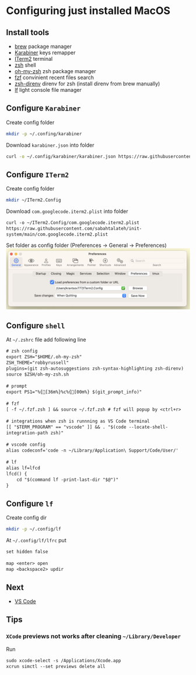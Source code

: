 # Configuring just installed MacOS

## Install tools
- [brew](https://brew.sh) package manager
- [Karabiner](https://karabiner-elements.pqrs.org) keys remapper
- [ITerm2](https://iterm2.com) terminal
- [zsh](https://github.com/ohmyzsh/ohmyzsh/wiki/Installing-ZSH#macos) shell
- [oh-my-zsh](https://ohmyz.sh/#install) zsh package manager
- [fzf](https://github.com/junegunn/fzf#using-git) convinient recent files search
- [zsh-direnv](https://github.com/ptavares/zsh-direnv) direnv for zsh (install direnv from brew manually)
- [lf](https://github.com/gokcehan/lf) light console file manager

## Configure `Karabiner`
Create config folder
```bash
mkdir -p ~/.confing/karabiner
```

Download `karabiner.json` into folder
```bash
curl -o ~/.config/karabiner/karabiner.json https://raw.githubusercontent.com/sabahtalateh/init-system/main/karabiner.json
```

## Configure `ITerm2`
Create config folder
```bash
mkdir ~/ITerm2.Config
```

Download `com.googlecode.iterm2.plist` into folder
```
curl -o ~/ITerm2.Config/com.googlecode.iterm2.plist https://raw.githubusercontent.com/sabahtalateh/init-system/main/com.googlecode.iterm2.plist
```

Set folder as config folder (Preferences -> General -> Preferences)
![Alt text](image.png)

## Configure `shell`
At `~/.zshrc` file add following line

```
# zsh config
export ZSH="$HOME/.oh-my-zsh"
ZSH_THEME="robbyrussell"
plugins=(git zsh-autosuggestions zsh-syntax-highlighting zsh-direnv) 
source $ZSH/oh-my-zsh.sh

# prompt
export PS1="%{[36m%}%c%{[00m%} $(git_prompt_info)"

# fzf
[ -f ~/.fzf.zsh ] && source ~/.fzf.zsh # fzf will popup by <ctrl+r>

# integrations when zsh is runnning as VS Code terminal
[[ "$TERM_PROGRAM" == "vscode" ]] && . "$(code --locate-shell-integration-path zsh)"

# vscode config
alias codeconf='code -n ~/Library/Application\ Support/Code/User/'

# lf
alias lf=lfcd
lfcd() {
    cd "$(command lf -print-last-dir "$@")"
}
```

## Configure `lf`

Create config dir

```bash
mkdir -p ~/.config/lf
```

At `~/.config/lf/lfrc` put

```
set hidden false

map <enter> open
map <backspace2> updir
```

## Next
- [VS Code](https://github.com/sabahtalateh/vscode-settings)

## Tips
### `XCode` previews not works after cleaning `~/Library/Developer`
Run 
```
sudo xcode-select -s /Applications/Xcode.app
xcrun simctl --set previews delete all
```

